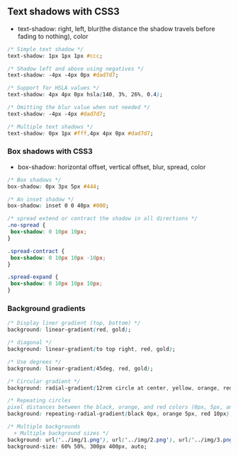 ## Text shadows with CSS3
- text-shadow: right, left, blur(the distance the shadow travels before fading to nothing), color

```css
/* Simple text shadow */
text-shadow: 1px 1px 1px #ccc;

/* Shadow left and above using negatives */
text-shadow: -4px -4px 0px #dad7d7;

/* Support for HSLA values */
text-shadow: 4px 4px 0px hsla(140, 3%, 26%, 0.4);

/* Omitting the blur value when not needed */
text-shadow: -4px -4px #dad7d7;

/* Multiple text shadows */
text-shadow: 0px 1px #fff,4px 4px 0px #dad7d7;
```

### Box shadows with CSS3
- box-shadow: horizontal offset, vertical offset, blur, spread, color

```css
/* Box shadows */
box-shadow: 0px 3px 5px #444;

/* An inset shadow */
box-shadow: inset 0 0 40px #000;

/* spread extend or contract the shadow in all directions */
.no-spread {
 box-shadow: 0 10px 10px;
}

.spread-contract {
 box-shadow: 0 10px 10px -10px;
}

.spread-expand {
 box-shadow: 0 10px 10px 10px;
}
```

### Background gradients
```css
/* Display liner gradient (top, bottom) */
background: linear-gradient(red, gold);

/* diagonal */
background: linear-gradient(to top right, red, gold);

/* Use degrees */
background: linear-gradient(45deg, red, gold);

/* Circular gradient */
background: radial-gradient(12rem circle at center, yellow, orange, red);

/* Repeating circles
pixel distances between the black, orange, and red colors (0px, 5px, and 10px respectively) */
background: repeating-radial-gradient(black 0px, orange 5px, red 10px);

/* Multiple backgrounds
  + Multiple background sizes */
background: url('../img/1.png'), url('../img/2.png'), url('../img/3.png');
background-size: 60% 50%, 300px 400px, auto;





```
